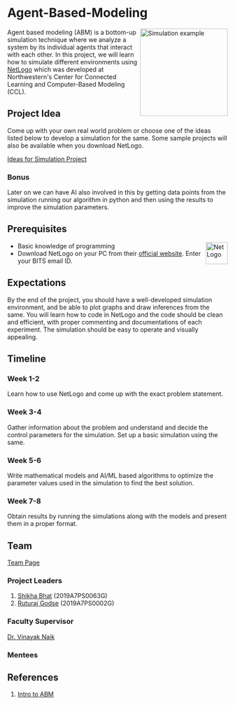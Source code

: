 # Agent-Based-Modeling

<img align = "right" src="https://user-images.githubusercontent.com/68149849/182371383-944c7a5f-fe83-48a1-8421-661c08b402fa.png" align="center" alt="Simulation example" width="200"/>

Agent based modeling (ABM) is a bottom-up simulation technique where we analyze a system by its individual agents that interact with each other. In this project, we will learn how to simulate different environments using [NetLogo](https://ccl.northwestern.edu/netlogo/) which was developed at Northwestern's Center for Connected Learning and Computer-Based Modeling (CCL).


## Project Idea
Come up with your own real world problem or choose one of the ideas listed below to develop a simulation for the same. Some sample projects will also be available when you download NetLogo.

[Ideas for Simulation Project](https://ccl.northwestern.edu/courses/mam2005/Ideas_for_models.htm)

### Bonus
Later on we can have AI also involved in this by getting data points from the simulation running our algorithm in python and then using the results to improve the simulation parameters.

## Prerequisites

<img align = "right" src="https://user-images.githubusercontent.com/68149849/182371871-ca5654ab-83bb-41eb-ad77-d918da70b14a.png" alt="NetLogo" width="50"/>

- Basic knowledge of programming
- Download NetLogo on your PC from their [official website](http://ccl.northwestern.edu/netlogo/download.shtml). Enter your BITS email ID. 

## Expectations
By the end of the project, you should have a well-developed simulation environment, and be able to plot graphs and draw inferences from the same. You will learn how to code in NetLogo and the code should be clean and efficient, with proper commenting and documentations of each experiment. The simulation should be easy to operate and visually appealing.

## Timeline

### Week 1-2
Learn how to use NetLogo and come up with the exact problem statement.

### Week 3-4
Gather information about the problem and understand and decide the control parameters for the simulation. Set up a basic simulation using the same.

### Week 5-6
Write mathematical models and AI/ML based algorithms to optimize the parameter values used in the simulation to find the best solution.

### Week 7-8
Obtain results by running the simulations along with the models and present them in a proper format.


## Team

[Team Page](https://github.com/orgs/ASCII-Mentorships/teams/agent-based-modeling)

### Project Leaders
1. [Shikha Bhat](https://github.com/shikha-16) (2019A7PS0063G)
2. [Ruturaj Godse](https://github.com/Ruturaj-Godse) (2019A7PS0002G)

### Faculty Supervisor
[Dr. Vinayak Naik](https://github.com/vinayaksn)

### Mentees


## References
1. [Intro to ABM](https://towardsdatascience.com/intro-to-agent-based-modeling-3eea6a070b72)
